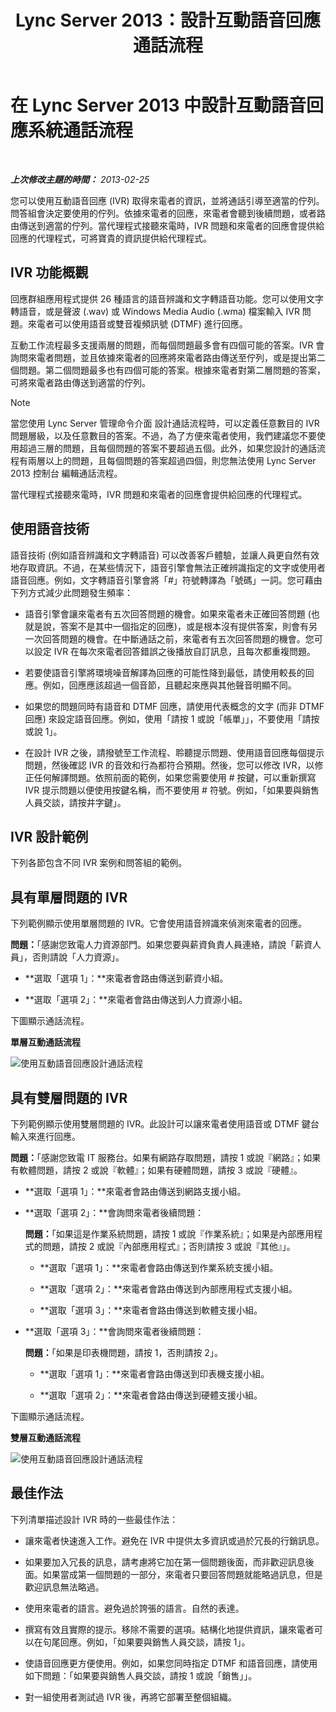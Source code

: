 ﻿---
title: Lync Server 2013：設計互動語音回應通話流程
TOCTitle: 設計互動語音回應通話流程
ms:assetid: f3477f0a-3ad5-4b13-a73c-046aa451db19
ms:mtpsurl: https://technet.microsoft.com/zh-tw/library/Gg413020(v=OCS.15)
ms:contentKeyID: 49292791
ms.date: 08/10/2015
mtps_version: v=OCS.15
ms.translationtype: HT
---

# 在 Lync Server 2013 中設計互動語音回應系統通話流程

 

_**上次修改主題的時間：** 2013-02-25_

您可以使用互動語音回應 (IVR) 取得來電者的資訊，並將通話引導至適當的佇列。問答組會決定要使用的佇列。依據來電者的回應，來電者會聽到後續問題，或者路由傳送到適當的佇列。當代理程式接聽來電時，IVR 問題和來電者的回應會提供給回應的代理程式，可將寶貴的資訊提供給代理程式。

## IVR 功能概觀

回應群組應用程式提供 26 種語言的語音辨識和文字轉語音功能。您可以使用文字轉語音，或是聲波 (.wav) 或 Windows Media Audio (.wma) 檔案輸入 IVR 問題。來電者可以使用語音或雙音複頻訊號 (DTMF) 進行回應。

互動工作流程最多支援兩層的問題，而每個問題最多會有四個可能的答案。IVR 會詢問來電者問題，並且依據來電者的回應將來電者路由傳送至佇列，或是提出第二個問題。第二個問題最多也有四個可能的答案。根據來電者對第二層問題的答案，可將來電者路由傳送到適當的佇列。

> [!NOTE]  
> 當您使用 Lync Server 管理命令介面 設計通話流程時，可以定義任意數目的 IVR 問題層級，以及任意數目的答案。不過，為了方便來電者使用，我們建議您不要使用超過三層的問題，且每個問題的答案不要超過五個。此外，如果您設計的通話流程有兩層以上的問題，且每個問題的答案超過四個，則您無法使用 Lync Server 2013 控制台 編輯通話流程。



當代理程式接聽來電時，IVR 問題和來電者的回應會提供給回應的代理程式。

## 使用語音技術

語音技術 (例如語音辨識和文字轉語音) 可以改善客戶體驗，並讓人員更自然有效地存取資訊。不過，在某些情況下，語音引擎會無法正確辨識指定的文字或使用者語音回應。例如，文字轉語音引擎會將「\#」符號轉譯為「號碼」一詞。您可藉由下列方式減少此問題發生頻率：

  - 語音引擎會讓來電者有五次回答問題的機會。如果來電者未正確回答問題 (也就是說，答案不是其中一個指定的回應)，或是根本沒有提供答案，則會有另一次回答問題的機會。在中斷通話之前，來電者有五次回答問題的機會。您可以設定 IVR 在每次來電者回答錯誤之後播放自訂訊息，且每次都重複問題。

  - 若要使語音引擎將環境噪音解譯為回應的可能性降到最低，請使用較長的回應。例如，回應應該超過一個音節，且聽起來應與其他聲音明顯不同。

  - 如果您的問題同時有語音和 DTMF 回應，請使用代表概念的文字 (而非 DTMF 回應) 來設定語音回應。例如，使用「請按 1 或說「帳單」」，不要使用「請按或說 1」。

  - 在設計 IVR 之後，請撥號至工作流程、聆聽提示問題、使用語音回應每個提示問題，然後確認 IVR 的音效和行為都符合預期。然後，您可以修改 IVR，以修正任何解譯問題。依照前面的範例，如果您需要使用 \# 按鍵，可以重新撰寫 IVR 提示問題以便使用按鍵名稱，而不要使用 \# 符號。例如，「如果要與銷售人員交談，請按井字鍵」。

## IVR 設計範例

下列各節包含不同 IVR 案例和問答組的範例。

## 具有單層問題的 IVR

下列範例顯示使用單層問題的 IVR。它會使用語音辨識來偵測來電者的回應。

**問題：**「感謝您致電人力資源部門。如果您要與薪資負責人員連絡，請說「薪資人員」，否則請說「人力資源」。

  - **選取「選項 1」：**來電者會路由傳送到薪資小組。

  - **選取「選項 2」：**來電者會路由傳送到人力資源小組。

下圖顯示通話流程。

**單層互動通話流程**

![使用互動語音回應設計通話流程](images/Gg413020.4820a9f7-b5b0-4831-b972-baae0c015ec1(OCS.15).jpg "使用互動語音回應設計通話流程")

## 具有雙層問題的 IVR

下列範例顯示使用雙層問題的 IVR。此設計可以讓來電者使用語音或 DTMF 鍵台輸入來進行回應。

**問題：**「感謝您致電 IT 服務台。如果有網路存取問題，請按 1 或說『網路』；如果有軟體問題，請按 2 或說『軟體』；如果有硬體問題，請按 3 或說『硬體』。

  - **選取「選項 1」：**來電者會路由傳送到網路支援小組。

  - **選取「選項 2」：**會詢問來電者後續問題：
    
    **問題：**「如果這是作業系統問題，請按 1 或說『作業系統』；如果是內部應用程式的問題，請按 2 或說『內部應用程式』；否則請按 3 或說『其他』」。
    
      - **選取「選項 1」：**來電者會路由傳送到作業系統支援小組。
    
      - **選取「選項 2」：**來電者會路由傳送到內部應用程式支援小組。
    
      - **選取「選項 3」：**來電者會路由傳送到軟體支援小組。

  - **選取「選項 3」：**會詢問來電者後續問題：
    
    **問題：**「如果是印表機問題，請按 1，否則請按 2」。
    
      - **選取「選項 1」：**來電者會路由傳送到印表機支援小組。
    
      - **選取「選項 2」：**來電者會路由傳送到硬體支援小組。

下圖顯示通話流程。

**雙層互動通話流程**

![使用互動語音回應設計通話流程](images/Gg413020.a5b62083-312d-4419-898b-d1a225a5379f(OCS.15).jpg "使用互動語音回應設計通話流程")

## 最佳作法

下列清單描述設計 IVR 時的一些最佳作法：

  - 讓來電者快速進入工作。避免在 IVR 中提供太多資訊或過於冗長的行銷訊息。

  - 如果要加入冗長的訊息，請考慮將它加在第一個問題後面，而非歡迎訊息後面。如果當成第一個問題的一部分，來電者只要回答問題就能略過訊息，但是歡迎訊息無法略過。

  - 使用來電者的語言。避免過於誇張的語言。自然的表達。

  - 撰寫有效且實際的提示。移除不需要的選項。結構化地提供資訊，讓來電者可以在句尾回應。例如，「如果要與銷售人員交談，請按 1」。

  - 使語音回應更方便使用。例如，如果您同時指定 DTMF 和語音回應，請使用如下問題：「如果要與銷售人員交談，請按 1 或說「銷售」」。

  - 對一組使用者測試過 IVR 後，再將它部署至整個組織。

